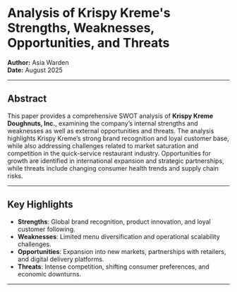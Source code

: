 # Analysis of Krispy Kreme's Strengths, Weaknesses, Opportunities, and Threats

**Author:** Asia Warden  
**Date:** August 2025  


---

##  Abstract
This paper provides a comprehensive SWOT analysis of **Krispy Kreme Doughnuts, Inc.**, examining the company’s internal strengths and weaknesses as well as external opportunities and threats. The analysis highlights Krispy Kreme’s strong brand recognition and loyal customer base, while also addressing challenges related to market saturation and competition in the quick-service restaurant industry. Opportunities for growth are identified in international expansion and strategic partnerships, while threats include changing consumer health trends and supply chain risks.

---

##  Key Highlights
- **Strengths**: Global brand recognition, product innovation, and loyal customer following.  
- **Weaknesses**: Limited menu diversification and operational scalability challenges.  
- **Opportunities**: Expansion into new markets, partnerships with retailers, and digital delivery platforms.  
- **Threats**: Intense competition, shifting consumer preferences, and economic downturns.  

---

